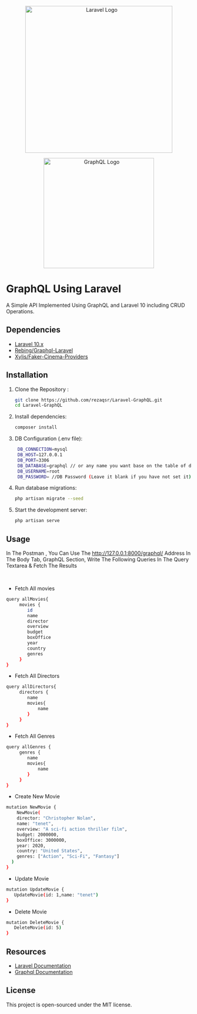 <p align="center"><a href="https://laravel.com" target="_blank"><img src="https://raw.githubusercontent.com/laravel/art/master/logo-lockup/5%20SVG/2%20CMYK/1%20Full%20Color/laravel-logolockup-cmyk-red.svg" width="400" alt="Laravel Logo"></a></p>
<p align="center"><a href="https://graphql.org/" target="_blank"><img src="https://www.vectorlogo.zone/logos/graphql/graphql-ar21.svg" width="300" alt="GraphQL Logo"></a></p>

# GraphQL Using Laravel

A Simple API Implemented Using GraphQL and Laravel 10 including CRUD Operations.

## Dependencies

- <a href="https://laravel.com/docs/10.x/documentation">Laravel 10.x</a>
- <a href="https://github.com/rebing/graphql-laravel">Rebing/Graphql-Laravel</a>
- <a href="https://packagist.org/packages/xylis/faker-cinema-providers">Xylis/Faker-Cinema-Providers </a>

## Installation
1. Clone the Repository :
    ```bash
    git clone https://github.com/rezaqsr/Laravel-GraphQL.git
    cd Laravel-GraphQL
    ```
2. Install dependencies:
    ```bash
    composer install
    ```
3. DB Configuration (.env file):
   ```bash
    DB_CONNECTION=mysql
    DB_HOST=127.0.0.1
    DB_PORT=3306
    DB_DATABASE=graphql // or any name you want base on the table of db
    DB_USERNAME=root
    DB_PASSWORD= //DB Password (Leave it blank if you have not set it)
      ```

4. Run database migrations:
    ```bash
    php artisan migrate --seed
    ```

5. Start the development server:
    ```bash
    php artisan serve
    ```

## Usage


In The Postman , You Can Use The http://127.0.0.1:8000/graphql/ Address
In The Body Tab, GraphQL Section, Write The Following Queries In The Query Textarea & Fetch The Results

<br>

- <p>Fetch All movies</p>

```bash
query allMovies{
     movies {
        id
        name
        director
        overview
        budget
        boxOffice
        year
        country
        genres
     }
}
```

- <p>Fetch All Directors</p>

```bash
query allDirectors{
     directors {
        name
        movies{
            name
        }
     }
}
```
- <p>Fetch All Genres</p>

```bash
query allGenres {
     genres {
        name
        movies{
            name
        }
     }
}
```

- <p>Create New Movie</p>

```bash
mutation NewMovie {
    NewMovie(
    director: "Christopher Nolan",
    name: "tenet",
    overview: "A sci-fi action thriller film",
    budget: 2000000,
    boxOffice: 3000000,
    year: 2020,
    country: "United States",
    genres: ["Action", "Sci-Fi", "Fantasy"]
  )
}
```

- <p>Update Movie</p>

```bash
mutation UpdateMovie {
   UpdateMovie(id: 1,name: "tenet")
}
```

- <p>Delete Movie</p>

```bash
mutation DeleteMovie {
   DeleteMovie(id: 5)
}
```
## Resources
 - [Laravel Documentation](https://laravel.com/docs)
 - [Graphql Documentation](https://graphql.org/learn/)
## License
This project is open-sourced under the MIT license.